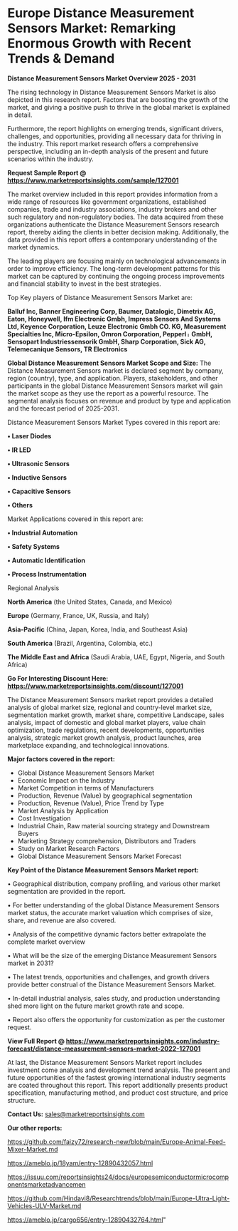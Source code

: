 # Europe Distance Measurement Sensors Market: Remarking Enormous Growth with Recent Trends & Demand

<Strong> Distance Measurement Sensors Market Overview 2025 - 2031</strong>

The rising technology in Distance Measurement Sensors Market is also depicted in this research report. Factors that are boosting the growth of the market, and giving a positive push to thrive in the global market is explained in detail.

Furthermore, the report highlights on emerging trends, significant drivers, challenges, and opportunities, providing all necessary data for thriving in the industry. This report market research offers a comprehensive perspective, including an in-depth analysis of the present and future scenarios within the industry.

<strong>Request Sample Report @ <a href=https://www.marketreportsinsights.com/sample/127001>https://www.marketreportsinsights.com/sample/127001</a></strong>

The market overview included in this report provides information from a wide range of resources like government organizations, established companies, trade and industry associations, industry brokers and other such regulatory and non-regulatory bodies. The data acquired from these organizations authenticate the Distance Measurement Sensors research report, thereby aiding the clients in better decision making. Additionally, the data provided in this report offers a contemporary understanding of the market dynamics.

The leading players are focusing mainly on technological advancements in order to improve efficiency. The long-term development patterns for this market can be captured by continuing the ongoing process improvements and financial stability to invest in the best strategies.

Top Key players of Distance Measurement Sensors Market are:

<strong>Balluf Inc, Banner Engineering Corp, Baumer, Datalogic, Dimetrix AG, Eaton, Honeywell, Ifm Electronic Gmbh, Impress Sensors And Systems Ltd, Keyence Corporation, Leuze Electronic Gmbh  CO. KG, Measurement Specialties Inc, Micro-Epsilon, Omron Corporation, Pepperlᛧ GmbH, Sensopart Industriessensorik GmbH, Sharp Corporation, Sick AG, Telemecanique Sensors, TR Electronics</strong>

<strong><b>Global Distance Measurement Sensors Market Scope and Size:</b></strong>
The Distance Measurement Sensors market is declared segment by company, region (country), type, and application. Players, stakeholders, and other participants in the global Distance Measurement Sensors market will gain the market scope as they use the report as a powerful resource. The segmental analysis focuses on revenue and product by type and application and the forecast period of 2025-2031.

Distance Measurement Sensors Market Types covered in this report are:

<strong>• Laser Diodes

• IR LED

• Ultrasonic Sensors

• Inductive Sensors

• Capacitive Sensors

• Others</strong>

Market Applications covered in this report are:

<strong>• Industrial Automation

• Safety Systems

• Automatic Identification

• Process Instrumentation</strong> 

Regional Analysis

<strong>North America</strong> (the United States, Canada, and Mexico)

<strong>Europe</strong> (Germany, France, UK, Russia, and Italy)

<strong>Asia-Pacific</strong> (China, Japan, Korea, India, and Southeast Asia)

<strong>South America</strong> (Brazil, Argentina, Colombia, etc.)

<strong>The Middle East and Africa</strong> (Saudi Arabia, UAE, Egypt, Nigeria, and South Africa)

<strong>Go For Interesting Discount Here: <a href=https://www.marketreportsinsights.com/discount/127001>https://www.marketreportsinsights.com/discount/127001</a></strong>

The Distance Measurement Sensors market report provides a detailed analysis of global market size, regional and country-level market size, segmentation market growth, market share, competitive Landscape, sales analysis, impact of domestic and global market players, value chain optimization, trade regulations, recent developments, opportunities analysis, strategic market growth analysis, product launches, area marketplace expanding, and technological innovations.

<strong><b>Major factors covered in the report:</b></strong>
<ul>
  <li>Global Distance Measurement Sensors Market </li>
  <li>Economic Impact on the Industry</li>
  <li>Market Competition in terms of Manufacturers</li>
  <li>Production, Revenue (Value) by geographical segmentation</li>
  <li>Production, Revenue (Value), Price Trend by Type</li>
  <li>Market Analysis by Application</li>
  <li>Cost Investigation</li>
  <li>Industrial Chain, Raw material sourcing strategy and Downstream Buyers</li>
  <li>Marketing Strategy comprehension, Distributors and Traders</li>
  <li>Study on Market Research Factors</li>
  <li>Global Distance Measurement Sensors Market Forecast</li>
</ul>

<strong><b>Key Point of the Distance Measurement Sensors Market report:</b></strong>

• Geographical distribution, company profiling, and various other market segmentation are provided in the report.

• For better understanding of the global Distance Measurement Sensors market status, the accurate market valuation which comprises of size, share, and revenue are also covered.

• Analysis of the competitive dynamic factors better extrapolate the complete market overview

• What will be the size of the emerging Distance Measurement Sensors market in 2031?

• The latest trends, opportunities and challenges, and growth drivers provide better construal of the Distance Measurement Sensors Market.

• In-detail industrial analysis, sales study, and production understanding shed more light on the future market growth rate and scope.

• Report also offers the opportunity for customization as per the customer request.

<strong><b>View Full Report @ <a href=https://www.marketreportsinsights.com/industry-forecast/distance-measurement-sensors-market-2022-127001>https://www.marketreportsinsights.com/industry-forecast/distance-measurement-sensors-market-2022-127001</a></b></strong>


At last, the Distance Measurement Sensors Market report includes investment come analysis and development trend analysis. The present and future opportunities of the fastest growing international industry segments are coated throughout this report. This report additionally presents product specification, manufacturing method, and product cost structure, and price structure.

<strong>Contact Us:</strong>
sales@marketreportsinsights.com

<strong>Our other reports:</strong>

<a href=https://github.com/faizy72/research-new/blob/main/Europe-Animal-Feed-Mixer-Market.md>https://github.com/faizy72/research-new/blob/main/Europe-Animal-Feed-Mixer-Market.md</a>

<a href=https://ameblo.jp/18yam/entry-12890432057.html>https://ameblo.jp/18yam/entry-12890432057.html</a>

<a href=https://issuu.com/reportsinsights24/docs/europesemiconductormicrocomponentsmarketadvancemen>https://issuu.com/reportsinsights24/docs/europesemiconductormicrocomponentsmarketadvancemen</a>

<a href=https://github.com/Hindavi8/Researchtrends/blob/main/Europe-Ultra-Light-Vehicles-ULV-Market.md>https://github.com/Hindavi8/Researchtrends/blob/main/Europe-Ultra-Light-Vehicles-ULV-Market.md</a>

<a href=https://ameblo.jp/cargo656/entry-12890432764.html>https://ameblo.jp/cargo656/entry-12890432764.html</a>"
